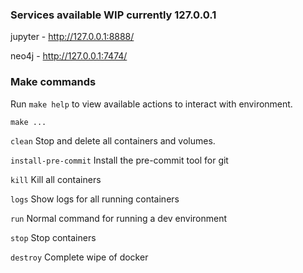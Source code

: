### Services available WIP currently 127.0.0.1
jupyter - http://127.0.0.1:8888/

neo4j - http://127.0.0.1:7474/

### Make commands
Run `make help` to view available actions to interact with environment.

`make ...`

`clean`                          Stop and delete all containers and volumes.

`install-pre-commit`             Install the pre-commit tool for git

`kill`                           Kill all containers

`logs`                           Show logs for all running containers

`run`                            Normal command for running a dev environment

`stop`                           Stop containers

`destroy`                        Complete wipe of docker
